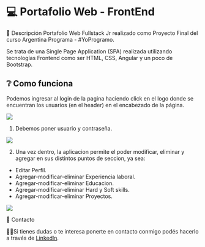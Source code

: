 # 💻 Portafolio Web - FrontEnd

📝 Descripción
Portafolio Web Fullstack Jr realizado como Proyecto Final del curso Argentina Programa - #YoProgramo.

Se trata de una Single Page Application (SPA) realizada utilizando tecnologías Frontend como ser HTML, CSS, Angular y un poco de Bootstrap.

## ❔ Como funciona
Podemos ingresar al login de la pagina haciendo click en el logo donde se encuentran los usuarios (en el header) en el encabezado de la página.

![](https://i.postimg.cc/jddHC8bG/portfolio.png)

1. Debemos poner usuario y contraseña.

![](https://i.postimg.cc/Xq7855q8/Login.png)

2. Una vez dentro, la aplicacion permite el poder modificar, eliminar y agregar en sus distintos puntos de seccion, ya sea:
- Editar Perfil.
- Agregar-modificar-eliminar Experiencia laboral.
- Agregar-modificar-eliminar Educacion.
- Agregar-modificar-eliminar Hard y Soft skills.
- Agregar-modificar-eliminar Proyectos.

![](https://i.postimg.cc/bvBwxcm2/Edit.png)


📩 Contacto

🙋‍♂️Si tienes dudas o te interesa ponerte en contacto conmigo podés hacerlo a través de [Linkedln](https://www.linkedin.com/in/gonzalo-agustín-rios-540784220/ "Linkedln").

